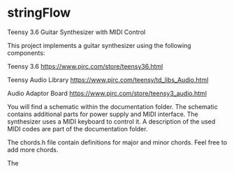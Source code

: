 # stringFlow
Teensy 3.6 Guitar Synthesizer with MIDI Control

This project implements a guitar synthesizer using the following components:

Teensy 3.6 https://www.pjrc.com/store/teensy36.html

Teensy Audio Library https://www.pjrc.com/teensy/td_libs_Audio.html

Audio Adaptor Board https://www.pjrc.com/store/teensy3_audio.html

You will find a schematic within the documentation folder. The schematic contains additional parts for power supply and MIDI interface. The synthesizer uses a MIDI keyboard to control it. A description of the used MIDI codes are part of the documentation folder.

The chords.h file contain definitions for major and minor chords. Feel free to add more chords.

The 
